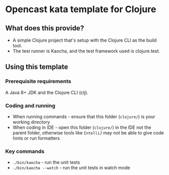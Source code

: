 # Opencast kata template for Clojure

## What does this provide?

- A simple Clojure project that's setup with the Clojure CLI as the build tool.
- The test runner is Kaocha, and the test framework used is clojure.test.

## Using this template

### Prerequisite requirements

A Java 8+ JDK and the Clojure CLI (clj).

### Coding and running

- When running commands - ensure that this folder (`clojure/`) is your working directory
- When coding in IDE - open this folder (`clojure/`) in the IDE not the parent folder, otherwise tools like `IntelliJ` may not be able to give code hints or run formatters

### Key commands

- `./bin/kaocha` - run the unit tests
- `./bin/kaocha --watch` - run the unit tests in watch mode